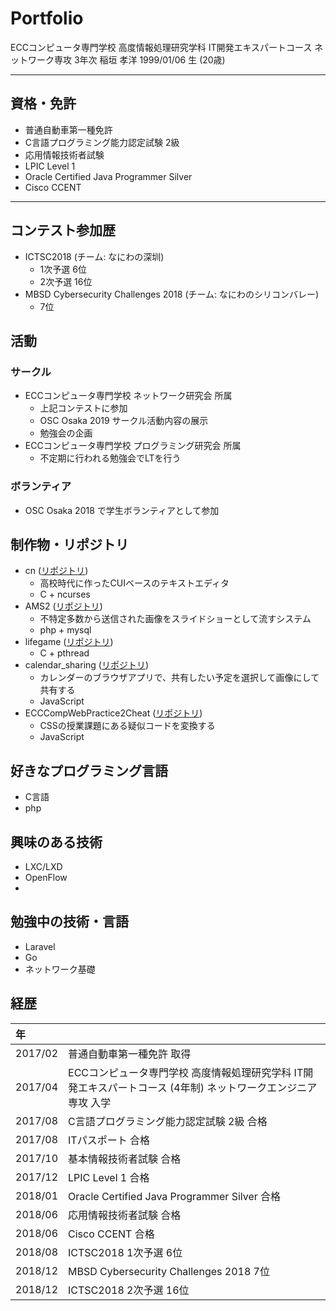 # Portfolio

ECCコンピュータ専門学校
高度情報処理研究学科
IT開発エキスパートコース ネットワーク専攻 3年次
稲垣 孝洋
1999/01/06 生 (20歳)

---

## 資格・免許
- 普通自動車第一種免許
- C言語プログラミング能力認定試験 2級
- 応用情報技術者試験
- LPIC Level 1
- Oracle Certified Java Programmer Silver
- Cisco CCENT

---

## コンテスト参加歴
- ICTSC2018 (チーム: なにわの深圳)
    - 1次予選 6位
    - 2次予選 16位
- MBSD Cybersecurity Challenges 2018 (チーム: なにわのシリコンバレー)
    - 7位

## 活動
### サークル
- ECCコンピュータ専門学校 ネットワーク研究会 所属
    - 上記コンテストに参加
    - OSC Osaka 2019 サークル活動内容の展示
    - 勉強会の企画
- ECCコンピュータ専門学校 プログラミング研究会 所属
    - 不定期に行われる勉強会でLTを行う

### ボランティア
- OSC Osaka 2018 で学生ボランティアとして参加

## 制作物・リポジトリ
- cn (<a href="https://github.com/ophum/cn">リポジトリ</a>)
    - 高校時代に作ったCUIベースのテキストエディタ
    - C + ncurses
- AMS2 (<a href="https://github.com/ophum/AMS2">リポジトリ</a>)
    - 不特定多数から送信された画像をスライドショーとして流すシステム
    - php + mysql
- lifegame (<a href="https://github.com/ophum/lifegame">リポジトリ</a>)
    - C + pthread
- calendar_sharing (<a href="https://github.com/ophum/calendar_sharing">リポジトリ</a>)
    - カレンダーのブラウザアプリで、共有したい予定を選択して画像にして共有する
    - JavaScript
- ECCCompWebPractice2Cheat (<a href="https://github.com/ophum/ECCCompWebPractice2Cheat">リポジトリ</a>)
    - CSSの授業課題にある疑似コードを変換する
    - JavaScript

## 好きなプログラミング言語
- C言語
- php

## 興味のある技術
- LXC/LXD
- OpenFlow
- 
## 勉強中の技術・言語
- Laravel
- Go
- ネットワーク基礎

## 経歴
|年||
|:--|:--|
|2017/02|普通自動車第一種免許 取得|
|2017/04|ECCコンピュータ専門学校 高度情報処理研究学科 IT開発エキスパートコース (4年制) ネットワークエンジニア専攻 入学 |
|2017/08|C言語プログラミング能力認定試験 2級 合格|
|2017/08|ITパスポート 合格|
|2017/10|基本情報技術者試験 合格|
|2017/12|LPIC Level 1 合格|
|2018/01|Oracle Certified Java Programmer Silver 合格|
|2018/06|応用情報技術者試験 合格|
|2018/06|Cisco CCENT 合格|
|2018/08|ICTSC2018 1次予選 6位|
|2018/12|MBSD Cybersecurity Challenges 2018 7位|
|2018/12|ICTSC2018 2次予選 16位|
